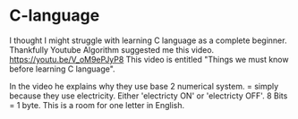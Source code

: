 # C-language

I thought I might struggle with learning C language as a complete beginner.
Thankfully Youtube Algorithm suggested me this video.
https://youtu.be/V_oM9ePJyP8
This video is entitled "Things we must know before learning C language".

In the video he explains why they use base 2 numerical system. = simply because they use electricity. Either 'electricty ON' or 'electricty OFF'.
8 Bits = 1 byte. This is a room for one letter in English. 
